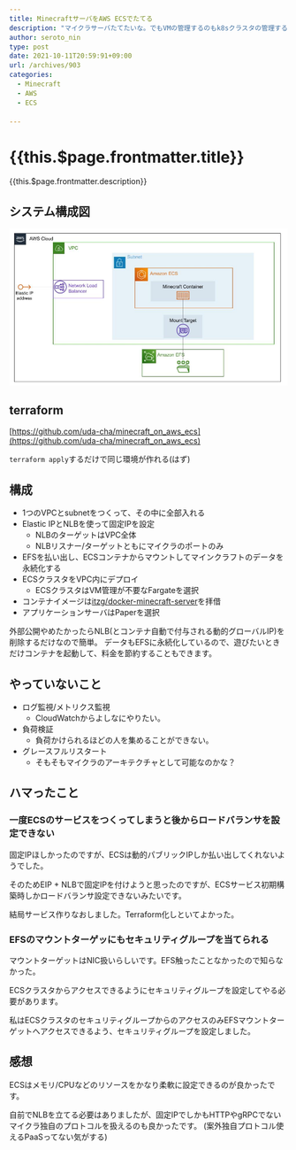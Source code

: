 ```yaml
---
title: MinecraftサーバをAWS ECSでたてる
description: "マイクラサーバたてたいな。でもVMの管理するのもk8sクラスタの管理するのも面倒だな。と思ってECS on Fargateでサーバレス/クラスタレスなマイクラサーバを立てました。"
author: seroto_nin
type: post
date: 2021-10-11T20:59:91+09:00
url: /archives/903
categories:
  - Minecraft
  - AWS
  - ECS

---
```

# {{this.$page.frontmatter.title}}

<Date/><CategoriesPerPost/>

{{this.$page.frontmatter.description}}

<!--more-->

## システム構成図

![system.jpg](system.jpg)

## terraform

[https://github.com/uda-cha/minecraft_on_aws_ecs](https://github.com/uda-cha/minecraft_on_aws_ecs)

`terraform apply`するだけで同じ環境が作れる(はず)

## 構成

* 1つのVPCとsubnetをつくって、その中に全部入れる
* Elastic IPとNLBを使って固定IPを設定
  * NLBのターゲットはVPC全体
  * NLBリスナー/ターゲットともにマイクラのポートのみ
* EFSを払い出し、ECSコンテナからマウントしてマインクラフトのデータを永続化する
* ECSクラスタをVPC内にデプロイ
  * ECSクラスタはVM管理が不要なFargateを選択
* コンテナイメージは[itzg/docker-minecraft-server](https://github.com/itzg/docker-minecraft-server)を拝借
* アプリケーションサーバはPaperを選択

外部公開やめたかったらNLB(とコンテナ自動で付与される動的グローバルIP)を削除するだけなので簡単。
データもEFSに永続化しているので、遊びたいときだけコンテナを起動して、料金を節約することもできます。

## やっていないこと

* ログ監視/メトリクス監視
  * CloudWatchからよしなにやりたい。
* 負荷検証
  * 負荷かけられるほどの人を集めることができない。
* グレースフルリスタート
  * そもそもマイクラのアーキテクチャとして可能なのかな？

## ハマったこと

### 一度ECSのサービスをつくってしまうと後からロードバランサを設定できない

固定IPほしかったのですが、ECSは動的パブリックIPしか払い出してくれないようでした。

そのためEIP + NLBで固定IPを付けようと思ったのですが、ECSサービス初期構築時しかロードバランサ設定できないみたいです。

結局サービス作りなおしました。Terraform化しといてよかった。

### EFSのマウントターゲッにもセキュリティグループを当てられる

マウントターゲットはNIC扱いらしいです。EFS触ったことなかったので知らなかった。

ECSクラスタからアクセスできるようにセキュリティグループを設定してやる必要があります。

私はECSクラスタのセキュリティグループからのアクセスのみEFSマウントターゲットへアクセスできるよう、セキュリティグループを設定しました。

## 感想

ECSはメモリ/CPUなどのリソースをかなり柔軟に設定できるのが良かったです。

自前でNLBを立てる必要はありましたが、固定IPでしかもHTTPやgRPCでないマイクラ独自のプロトコルを扱えるのも良かったです。
(案外独自プロトコル使えるPaaSってない気がする)

<Comments />
